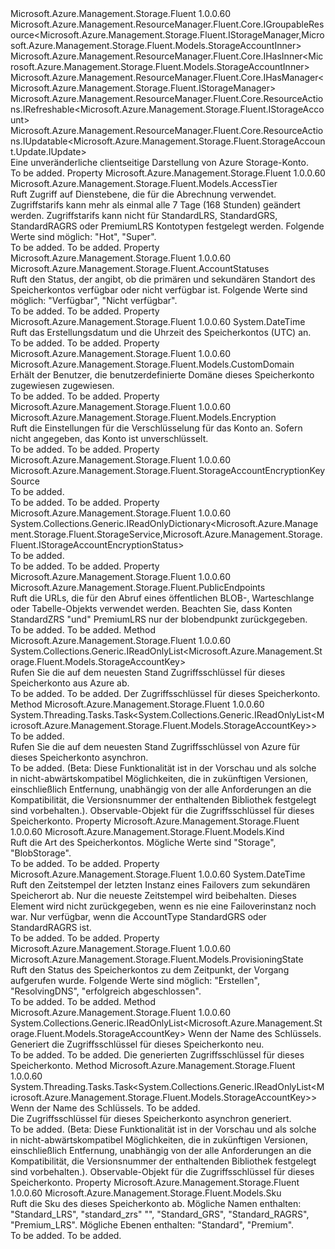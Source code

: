 <Type Name="IStorageAccount" FullName="Microsoft.Azure.Management.Storage.Fluent.IStorageAccount">
  <TypeSignature Language="C#" Value="public interface IStorageAccount : Microsoft.Azure.Management.ResourceManager.Fluent.Core.IGroupableResource&lt;Microsoft.Azure.Management.Storage.Fluent.IStorageManager,Microsoft.Azure.Management.Storage.Fluent.Models.StorageAccountInner&gt;, Microsoft.Azure.Management.ResourceManager.Fluent.Core.IHasInner&lt;Microsoft.Azure.Management.Storage.Fluent.Models.StorageAccountInner&gt;, Microsoft.Azure.Management.ResourceManager.Fluent.Core.IHasManager&lt;Microsoft.Azure.Management.Storage.Fluent.IStorageManager&gt;, Microsoft.Azure.Management.ResourceManager.Fluent.Core.ResourceActions.IRefreshable&lt;Microsoft.Azure.Management.Storage.Fluent.IStorageAccount&gt;, Microsoft.Azure.Management.ResourceManager.Fluent.Core.ResourceActions.IUpdatable&lt;Microsoft.Azure.Management.Storage.Fluent.StorageAccount.Update.IUpdate&gt;" />
  <TypeSignature Language="ILAsm" Value=".class public interface auto ansi abstract IStorageAccount implements class Microsoft.Azure.Management.ResourceManager.Fluent.Core.IGroupableResource`2&lt;class Microsoft.Azure.Management.Storage.Fluent.IStorageManager, class Microsoft.Azure.Management.Storage.Fluent.Models.StorageAccountInner&gt;, class Microsoft.Azure.Management.ResourceManager.Fluent.Core.IHasId, class Microsoft.Azure.Management.ResourceManager.Fluent.Core.IHasInner`1&lt;class Microsoft.Azure.Management.Storage.Fluent.Models.StorageAccountInner&gt;, class Microsoft.Azure.Management.ResourceManager.Fluent.Core.IHasManager`1&lt;class Microsoft.Azure.Management.Storage.Fluent.IStorageManager&gt;, class Microsoft.Azure.Management.ResourceManager.Fluent.Core.IHasName, class Microsoft.Azure.Management.ResourceManager.Fluent.Core.IHasResourceGroup, class Microsoft.Azure.Management.ResourceManager.Fluent.Core.IResource, class Microsoft.Azure.Management.ResourceManager.Fluent.Core.ResourceActions.IIndexable, class Microsoft.Azure.Management.ResourceManager.Fluent.Core.ResourceActions.IRefreshable`1&lt;class Microsoft.Azure.Management.Storage.Fluent.IStorageAccount&gt;, class Microsoft.Azure.Management.ResourceManager.Fluent.Core.ResourceActions.IUpdatable`1&lt;class Microsoft.Azure.Management.Storage.Fluent.StorageAccount.Update.IUpdate&gt;" />
  <TypeSignature Language="DocId" Value="T:Microsoft.Azure.Management.Storage.Fluent.IStorageAccount" />
  <TypeSignature Language="VB.NET" Value="Public Interface IStorageAccount&#xA;Implements IGroupableResource(Of IStorageManager, StorageAccountInner), IHasInner(Of StorageAccountInner), IHasManager(Of IStorageManager), IRefreshable(Of IStorageAccount), IUpdatable(Of IUpdate)" />
  <TypeSignature Language="F#" Value="type IStorageAccount = interface&#xA;    interface IGroupableResource&lt;IStorageManager, StorageAccountInner&gt;&#xA;    interface IResource&#xA;    interface IIndexable&#xA;    interface IHasId&#xA;    interface IHasName&#xA;    interface IHasResourceGroup&#xA;    interface IHasManager&lt;IStorageManager&gt;&#xA;    interface IHasInner&lt;StorageAccountInner&gt;&#xA;    interface IRefreshable&lt;IStorageAccount&gt;&#xA;    interface IUpdatable&lt;IUpdate&gt;" />
  <AssemblyInfo>
    <AssemblyName>Microsoft.Azure.Management.Storage.Fluent</AssemblyName>
    <AssemblyVersion>1.0.0.60</AssemblyVersion>
  </AssemblyInfo>
  <Interfaces>
    <Interface>
      <InterfaceName>Microsoft.Azure.Management.ResourceManager.Fluent.Core.IGroupableResource&lt;Microsoft.Azure.Management.Storage.Fluent.IStorageManager,Microsoft.Azure.Management.Storage.Fluent.Models.StorageAccountInner&gt;</InterfaceName>
    </Interface>
    <Interface>
      <InterfaceName>Microsoft.Azure.Management.ResourceManager.Fluent.Core.IHasInner&lt;Microsoft.Azure.Management.Storage.Fluent.Models.StorageAccountInner&gt;</InterfaceName>
    </Interface>
    <Interface>
      <InterfaceName>Microsoft.Azure.Management.ResourceManager.Fluent.Core.IHasManager&lt;Microsoft.Azure.Management.Storage.Fluent.IStorageManager&gt;</InterfaceName>
    </Interface>
    <Interface>
      <InterfaceName>Microsoft.Azure.Management.ResourceManager.Fluent.Core.ResourceActions.IRefreshable&lt;Microsoft.Azure.Management.Storage.Fluent.IStorageAccount&gt;</InterfaceName>
    </Interface>
    <Interface>
      <InterfaceName>Microsoft.Azure.Management.ResourceManager.Fluent.Core.ResourceActions.IUpdatable&lt;Microsoft.Azure.Management.Storage.Fluent.StorageAccount.Update.IUpdate&gt;</InterfaceName>
    </Interface>
  </Interfaces>
  <Docs>
    <summary>
            Eine unveränderliche clientseitige Darstellung von Azure Storage-Konto.
            </summary>
    <remarks>To be added.</remarks>
  </Docs>
  <Members>
    <Member MemberName="AccessTier">
      <MemberSignature Language="C#" Value="public Microsoft.Azure.Management.Storage.Fluent.Models.AccessTier AccessTier { get; }" />
      <MemberSignature Language="ILAsm" Value=".property instance valuetype Microsoft.Azure.Management.Storage.Fluent.Models.AccessTier AccessTier" />
      <MemberSignature Language="DocId" Value="P:Microsoft.Azure.Management.Storage.Fluent.IStorageAccount.AccessTier" />
      <MemberSignature Language="VB.NET" Value="Public ReadOnly Property AccessTier As AccessTier" />
      <MemberSignature Language="F#" Value="member this.AccessTier : Microsoft.Azure.Management.Storage.Fluent.Models.AccessTier" Usage="Microsoft.Azure.Management.Storage.Fluent.IStorageAccount.AccessTier" />
      <MemberType>Property</MemberType>
      <AssemblyInfo>
        <AssemblyName>Microsoft.Azure.Management.Storage.Fluent</AssemblyName>
        <AssemblyVersion>1.0.0.60</AssemblyVersion>
      </AssemblyInfo>
      <ReturnValue>
        <ReturnType>Microsoft.Azure.Management.Storage.Fluent.Models.AccessTier</ReturnType>
      </ReturnValue>
      <Docs>
        <summary>
            Ruft Zugriff auf Dienstebene, die für die Abrechnung verwendet. Zugriffstarifs kann mehr als einmal alle 7 Tage (168 Stunden) geändert werden. Zugriffstarifs kann nicht für StandardLRS, StandardGRS, StandardRAGRS oder PremiumLRS Kontotypen festgelegt werden.
            Folgende Werte sind möglich: "Hot", "Super".
            </summary>
        <value>To be added.</value>
        <remarks>To be added.</remarks>
      </Docs>
    </Member>
    <Member MemberName="AccountStatuses">
      <MemberSignature Language="C#" Value="public Microsoft.Azure.Management.Storage.Fluent.AccountStatuses AccountStatuses { get; }" />
      <MemberSignature Language="ILAsm" Value=".property instance class Microsoft.Azure.Management.Storage.Fluent.AccountStatuses AccountStatuses" />
      <MemberSignature Language="DocId" Value="P:Microsoft.Azure.Management.Storage.Fluent.IStorageAccount.AccountStatuses" />
      <MemberSignature Language="VB.NET" Value="Public ReadOnly Property AccountStatuses As AccountStatuses" />
      <MemberSignature Language="F#" Value="member this.AccountStatuses : Microsoft.Azure.Management.Storage.Fluent.AccountStatuses" Usage="Microsoft.Azure.Management.Storage.Fluent.IStorageAccount.AccountStatuses" />
      <MemberType>Property</MemberType>
      <AssemblyInfo>
        <AssemblyName>Microsoft.Azure.Management.Storage.Fluent</AssemblyName>
        <AssemblyVersion>1.0.0.60</AssemblyVersion>
      </AssemblyInfo>
      <ReturnValue>
        <ReturnType>Microsoft.Azure.Management.Storage.Fluent.AccountStatuses</ReturnType>
      </ReturnValue>
      <Docs>
        <summary>
            Ruft den Status, der angibt, ob die primären und sekundären Standort des Speicherkontos verfügbar oder nicht verfügbar ist. Folgende Werte sind möglich: "Verfügbar", "Nicht verfügbar".
            </summary>
        <value>To be added.</value>
        <remarks>To be added.</remarks>
      </Docs>
    </Member>
    <Member MemberName="CreationTime">
      <MemberSignature Language="C#" Value="public DateTime CreationTime { get; }" />
      <MemberSignature Language="ILAsm" Value=".property instance valuetype System.DateTime CreationTime" />
      <MemberSignature Language="DocId" Value="P:Microsoft.Azure.Management.Storage.Fluent.IStorageAccount.CreationTime" />
      <MemberSignature Language="VB.NET" Value="Public ReadOnly Property CreationTime As DateTime" />
      <MemberSignature Language="F#" Value="member this.CreationTime : DateTime" Usage="Microsoft.Azure.Management.Storage.Fluent.IStorageAccount.CreationTime" />
      <MemberType>Property</MemberType>
      <AssemblyInfo>
        <AssemblyName>Microsoft.Azure.Management.Storage.Fluent</AssemblyName>
        <AssemblyVersion>1.0.0.60</AssemblyVersion>
      </AssemblyInfo>
      <ReturnValue>
        <ReturnType>System.DateTime</ReturnType>
      </ReturnValue>
      <Docs>
        <summary>
            Ruft das Erstellungsdatum und die Uhrzeit des Speicherkontos (UTC) an.
            </summary>
        <value>To be added.</value>
        <remarks>To be added.</remarks>
      </Docs>
    </Member>
    <Member MemberName="CustomDomain">
      <MemberSignature Language="C#" Value="public Microsoft.Azure.Management.Storage.Fluent.Models.CustomDomain CustomDomain { get; }" />
      <MemberSignature Language="ILAsm" Value=".property instance class Microsoft.Azure.Management.Storage.Fluent.Models.CustomDomain CustomDomain" />
      <MemberSignature Language="DocId" Value="P:Microsoft.Azure.Management.Storage.Fluent.IStorageAccount.CustomDomain" />
      <MemberSignature Language="VB.NET" Value="Public ReadOnly Property CustomDomain As CustomDomain" />
      <MemberSignature Language="F#" Value="member this.CustomDomain : Microsoft.Azure.Management.Storage.Fluent.Models.CustomDomain" Usage="Microsoft.Azure.Management.Storage.Fluent.IStorageAccount.CustomDomain" />
      <MemberType>Property</MemberType>
      <AssemblyInfo>
        <AssemblyName>Microsoft.Azure.Management.Storage.Fluent</AssemblyName>
        <AssemblyVersion>1.0.0.60</AssemblyVersion>
      </AssemblyInfo>
      <ReturnValue>
        <ReturnType>Microsoft.Azure.Management.Storage.Fluent.Models.CustomDomain</ReturnType>
      </ReturnValue>
      <Docs>
        <summary>
            Erhält der Benutzer, die benutzerdefinierte Domäne dieses Speicherkonto zugewiesen zugewiesen.
            </summary>
        <value>To be added.</value>
        <remarks>To be added.</remarks>
      </Docs>
    </Member>
    <Member MemberName="Encryption">
      <MemberSignature Language="C#" Value="public Microsoft.Azure.Management.Storage.Fluent.Models.Encryption Encryption { get; }" />
      <MemberSignature Language="ILAsm" Value=".property instance class Microsoft.Azure.Management.Storage.Fluent.Models.Encryption Encryption" />
      <MemberSignature Language="DocId" Value="P:Microsoft.Azure.Management.Storage.Fluent.IStorageAccount.Encryption" />
      <MemberSignature Language="VB.NET" Value="Public ReadOnly Property Encryption As Encryption" />
      <MemberSignature Language="F#" Value="member this.Encryption : Microsoft.Azure.Management.Storage.Fluent.Models.Encryption" Usage="Microsoft.Azure.Management.Storage.Fluent.IStorageAccount.Encryption" />
      <MemberType>Property</MemberType>
      <AssemblyInfo>
        <AssemblyName>Microsoft.Azure.Management.Storage.Fluent</AssemblyName>
        <AssemblyVersion>1.0.0.60</AssemblyVersion>
      </AssemblyInfo>
      <ReturnValue>
        <ReturnType>Microsoft.Azure.Management.Storage.Fluent.Models.Encryption</ReturnType>
      </ReturnValue>
      <Docs>
        <summary>
            Ruft die Einstellungen für die Verschlüsselung für das Konto an. Sofern nicht angegeben, das Konto ist unverschlüsselt.
            </summary>
        <value>To be added.</value>
        <remarks>To be added.</remarks>
      </Docs>
    </Member>
    <Member MemberName="EncryptionKeySource">
      <MemberSignature Language="C#" Value="public Microsoft.Azure.Management.Storage.Fluent.StorageAccountEncryptionKeySource EncryptionKeySource { get; }" />
      <MemberSignature Language="ILAsm" Value=".property instance class Microsoft.Azure.Management.Storage.Fluent.StorageAccountEncryptionKeySource EncryptionKeySource" />
      <MemberSignature Language="DocId" Value="P:Microsoft.Azure.Management.Storage.Fluent.IStorageAccount.EncryptionKeySource" />
      <MemberSignature Language="VB.NET" Value="Public ReadOnly Property EncryptionKeySource As StorageAccountEncryptionKeySource" />
      <MemberSignature Language="F#" Value="member this.EncryptionKeySource : Microsoft.Azure.Management.Storage.Fluent.StorageAccountEncryptionKeySource" Usage="Microsoft.Azure.Management.Storage.Fluent.IStorageAccount.EncryptionKeySource" />
      <MemberType>Property</MemberType>
      <AssemblyInfo>
        <AssemblyName>Microsoft.Azure.Management.Storage.Fluent</AssemblyName>
        <AssemblyVersion>1.0.0.60</AssemblyVersion>
      </AssemblyInfo>
      <ReturnValue>
        <ReturnType>Microsoft.Azure.Management.Storage.Fluent.StorageAccountEncryptionKeySource</ReturnType>
      </ReturnValue>
      <Docs>
        <summary>To be added.</summary>
        <value>To be added.</value>
        <remarks>To be added.</remarks>
      </Docs>
    </Member>
    <Member MemberName="EncryptionStatuses">
      <MemberSignature Language="C#" Value="public System.Collections.Generic.IReadOnlyDictionary&lt;Microsoft.Azure.Management.Storage.Fluent.StorageService,Microsoft.Azure.Management.Storage.Fluent.IStorageAccountEncryptionStatus&gt; EncryptionStatuses { get; }" />
      <MemberSignature Language="ILAsm" Value=".property instance class System.Collections.Generic.IReadOnlyDictionary`2&lt;class Microsoft.Azure.Management.Storage.Fluent.StorageService, class Microsoft.Azure.Management.Storage.Fluent.IStorageAccountEncryptionStatus&gt; EncryptionStatuses" />
      <MemberSignature Language="DocId" Value="P:Microsoft.Azure.Management.Storage.Fluent.IStorageAccount.EncryptionStatuses" />
      <MemberSignature Language="VB.NET" Value="Public ReadOnly Property EncryptionStatuses As IReadOnlyDictionary(Of StorageService, IStorageAccountEncryptionStatus)" />
      <MemberSignature Language="F#" Value="member this.EncryptionStatuses : System.Collections.Generic.IReadOnlyDictionary&lt;Microsoft.Azure.Management.Storage.Fluent.StorageService, Microsoft.Azure.Management.Storage.Fluent.IStorageAccountEncryptionStatus&gt;" Usage="Microsoft.Azure.Management.Storage.Fluent.IStorageAccount.EncryptionStatuses" />
      <MemberType>Property</MemberType>
      <AssemblyInfo>
        <AssemblyName>Microsoft.Azure.Management.Storage.Fluent</AssemblyName>
        <AssemblyVersion>1.0.0.60</AssemblyVersion>
      </AssemblyInfo>
      <ReturnValue>
        <ReturnType>System.Collections.Generic.IReadOnlyDictionary&lt;Microsoft.Azure.Management.Storage.Fluent.StorageService,Microsoft.Azure.Management.Storage.Fluent.IStorageAccountEncryptionStatus&gt;</ReturnType>
      </ReturnValue>
      <Docs>
        <summary>To be added.</summary>
        <value>To be added.</value>
        <remarks>To be added.</remarks>
      </Docs>
    </Member>
    <Member MemberName="EndPoints">
      <MemberSignature Language="C#" Value="public Microsoft.Azure.Management.Storage.Fluent.PublicEndpoints EndPoints { get; }" />
      <MemberSignature Language="ILAsm" Value=".property instance class Microsoft.Azure.Management.Storage.Fluent.PublicEndpoints EndPoints" />
      <MemberSignature Language="DocId" Value="P:Microsoft.Azure.Management.Storage.Fluent.IStorageAccount.EndPoints" />
      <MemberSignature Language="VB.NET" Value="Public ReadOnly Property EndPoints As PublicEndpoints" />
      <MemberSignature Language="F#" Value="member this.EndPoints : Microsoft.Azure.Management.Storage.Fluent.PublicEndpoints" Usage="Microsoft.Azure.Management.Storage.Fluent.IStorageAccount.EndPoints" />
      <MemberType>Property</MemberType>
      <AssemblyInfo>
        <AssemblyName>Microsoft.Azure.Management.Storage.Fluent</AssemblyName>
        <AssemblyVersion>1.0.0.60</AssemblyVersion>
      </AssemblyInfo>
      <ReturnValue>
        <ReturnType>Microsoft.Azure.Management.Storage.Fluent.PublicEndpoints</ReturnType>
      </ReturnValue>
      <Docs>
        <summary>
            Ruft die URLs, die für den Abruf eines öffentlichen BLOB-, Warteschlange oder Tabelle-Objekts verwendet werden. Beachten Sie, dass Konten StandardZRS "und" PremiumLRS nur der blobendpunkt zurückgegeben.
            </summary>
        <value>To be added.</value>
        <remarks>To be added.</remarks>
      </Docs>
    </Member>
    <Member MemberName="GetKeys">
      <MemberSignature Language="C#" Value="public System.Collections.Generic.IReadOnlyList&lt;Microsoft.Azure.Management.Storage.Fluent.Models.StorageAccountKey&gt; GetKeys ();" />
      <MemberSignature Language="ILAsm" Value=".method public hidebysig newslot virtual instance class System.Collections.Generic.IReadOnlyList`1&lt;class Microsoft.Azure.Management.Storage.Fluent.Models.StorageAccountKey&gt; GetKeys() cil managed" />
      <MemberSignature Language="DocId" Value="M:Microsoft.Azure.Management.Storage.Fluent.IStorageAccount.GetKeys" />
      <MemberSignature Language="VB.NET" Value="Public Function GetKeys () As IReadOnlyList(Of StorageAccountKey)" />
      <MemberSignature Language="F#" Value="abstract member GetKeys : unit -&gt; System.Collections.Generic.IReadOnlyList&lt;Microsoft.Azure.Management.Storage.Fluent.Models.StorageAccountKey&gt;" Usage="iStorageAccount.GetKeys " />
      <MemberType>Method</MemberType>
      <AssemblyInfo>
        <AssemblyName>Microsoft.Azure.Management.Storage.Fluent</AssemblyName>
        <AssemblyVersion>1.0.0.60</AssemblyVersion>
      </AssemblyInfo>
      <ReturnValue>
        <ReturnType>System.Collections.Generic.IReadOnlyList&lt;Microsoft.Azure.Management.Storage.Fluent.Models.StorageAccountKey&gt;</ReturnType>
      </ReturnValue>
      <Parameters />
      <Docs>
        <summary>
            Rufen Sie die auf dem neuesten Stand Zugriffsschlüssel für dieses Speicherkonto aus Azure ab.
            </summary>
        <returns>To be added.</returns>
        <remarks>To be added.</remarks>
        <return>Der Zugriffsschlüssel für dieses Speicherkonto.</return>
      </Docs>
    </Member>
    <Member MemberName="GetKeysAsync">
      <MemberSignature Language="C#" Value="public System.Threading.Tasks.Task&lt;System.Collections.Generic.IReadOnlyList&lt;Microsoft.Azure.Management.Storage.Fluent.Models.StorageAccountKey&gt;&gt; GetKeysAsync (System.Threading.CancellationToken cancellationToken = null);" />
      <MemberSignature Language="ILAsm" Value=".method public hidebysig newslot virtual instance class System.Threading.Tasks.Task`1&lt;class System.Collections.Generic.IReadOnlyList`1&lt;class Microsoft.Azure.Management.Storage.Fluent.Models.StorageAccountKey&gt;&gt; GetKeysAsync(valuetype System.Threading.CancellationToken cancellationToken) cil managed" />
      <MemberSignature Language="DocId" Value="M:Microsoft.Azure.Management.Storage.Fluent.IStorageAccount.GetKeysAsync(System.Threading.CancellationToken)" />
      <MemberSignature Language="F#" Value="abstract member GetKeysAsync : System.Threading.CancellationToken -&gt; System.Threading.Tasks.Task&lt;System.Collections.Generic.IReadOnlyList&lt;Microsoft.Azure.Management.Storage.Fluent.Models.StorageAccountKey&gt;&gt;" Usage="iStorageAccount.GetKeysAsync cancellationToken" />
      <MemberType>Method</MemberType>
      <AssemblyInfo>
        <AssemblyName>Microsoft.Azure.Management.Storage.Fluent</AssemblyName>
        <AssemblyVersion>1.0.0.60</AssemblyVersion>
      </AssemblyInfo>
      <ReturnValue>
        <ReturnType>System.Threading.Tasks.Task&lt;System.Collections.Generic.IReadOnlyList&lt;Microsoft.Azure.Management.Storage.Fluent.Models.StorageAccountKey&gt;&gt;</ReturnType>
      </ReturnValue>
      <Parameters>
        <Parameter Name="cancellationToken" Type="System.Threading.CancellationToken" />
      </Parameters>
      <Docs>
        <param name="cancellationToken">To be added.</param>
        <summary>
            Rufen Sie die auf dem neuesten Stand Zugriffsschlüssel von Azure für dieses Speicherkonto asynchron.
            </summary>
        <returns>To be added.</returns>
        <remarks>
            (Beta: Diese Funktionalität ist in der Vorschau und als solche in nicht-abwärtskompatibel Möglichkeiten, die in zukünftigen Versionen, einschließlich Entfernung, unabhängig von der alle Anforderungen an die Kompatibilität, die Versionsnummer der enthaltenden Bibliothek festgelegt sind vorbehalten.).
            </remarks>
        <return>Observable-Objekt für die Zugriffsschlüssel für dieses Speicherkonto.</return>
      </Docs>
    </Member>
    <Member MemberName="Kind">
      <MemberSignature Language="C#" Value="public Microsoft.Azure.Management.Storage.Fluent.Models.Kind Kind { get; }" />
      <MemberSignature Language="ILAsm" Value=".property instance valuetype Microsoft.Azure.Management.Storage.Fluent.Models.Kind Kind" />
      <MemberSignature Language="DocId" Value="P:Microsoft.Azure.Management.Storage.Fluent.IStorageAccount.Kind" />
      <MemberSignature Language="VB.NET" Value="Public ReadOnly Property Kind As Kind" />
      <MemberSignature Language="F#" Value="member this.Kind : Microsoft.Azure.Management.Storage.Fluent.Models.Kind" Usage="Microsoft.Azure.Management.Storage.Fluent.IStorageAccount.Kind" />
      <MemberType>Property</MemberType>
      <AssemblyInfo>
        <AssemblyName>Microsoft.Azure.Management.Storage.Fluent</AssemblyName>
        <AssemblyVersion>1.0.0.60</AssemblyVersion>
      </AssemblyInfo>
      <ReturnValue>
        <ReturnType>Microsoft.Azure.Management.Storage.Fluent.Models.Kind</ReturnType>
      </ReturnValue>
      <Docs>
        <summary>
            Ruft die Art des Speicherkontos. Mögliche Werte sind "Storage", "BlobStorage".
            </summary>
        <value>To be added.</value>
        <remarks>To be added.</remarks>
      </Docs>
    </Member>
    <Member MemberName="LastGeoFailoverTime">
      <MemberSignature Language="C#" Value="public DateTime LastGeoFailoverTime { get; }" />
      <MemberSignature Language="ILAsm" Value=".property instance valuetype System.DateTime LastGeoFailoverTime" />
      <MemberSignature Language="DocId" Value="P:Microsoft.Azure.Management.Storage.Fluent.IStorageAccount.LastGeoFailoverTime" />
      <MemberSignature Language="VB.NET" Value="Public ReadOnly Property LastGeoFailoverTime As DateTime" />
      <MemberSignature Language="F#" Value="member this.LastGeoFailoverTime : DateTime" Usage="Microsoft.Azure.Management.Storage.Fluent.IStorageAccount.LastGeoFailoverTime" />
      <MemberType>Property</MemberType>
      <AssemblyInfo>
        <AssemblyName>Microsoft.Azure.Management.Storage.Fluent</AssemblyName>
        <AssemblyVersion>1.0.0.60</AssemblyVersion>
      </AssemblyInfo>
      <ReturnValue>
        <ReturnType>System.DateTime</ReturnType>
      </ReturnValue>
      <Docs>
        <summary>
            Ruft den Zeitstempel der letzten Instanz eines Failovers zum sekundären Speicherort ab. Nur die neueste Zeitstempel wird beibehalten. Dieses Element wird nicht zurückgegeben, wenn es nie eine Failoverinstanz noch war.
            Nur verfügbar, wenn die AccountType StandardGRS oder StandardRAGRS ist.
            </summary>
        <value>To be added.</value>
        <remarks>To be added.</remarks>
      </Docs>
    </Member>
    <Member MemberName="ProvisioningState">
      <MemberSignature Language="C#" Value="public Microsoft.Azure.Management.Storage.Fluent.Models.ProvisioningState ProvisioningState { get; }" />
      <MemberSignature Language="ILAsm" Value=".property instance valuetype Microsoft.Azure.Management.Storage.Fluent.Models.ProvisioningState ProvisioningState" />
      <MemberSignature Language="DocId" Value="P:Microsoft.Azure.Management.Storage.Fluent.IStorageAccount.ProvisioningState" />
      <MemberSignature Language="VB.NET" Value="Public ReadOnly Property ProvisioningState As ProvisioningState" />
      <MemberSignature Language="F#" Value="member this.ProvisioningState : Microsoft.Azure.Management.Storage.Fluent.Models.ProvisioningState" Usage="Microsoft.Azure.Management.Storage.Fluent.IStorageAccount.ProvisioningState" />
      <MemberType>Property</MemberType>
      <AssemblyInfo>
        <AssemblyName>Microsoft.Azure.Management.Storage.Fluent</AssemblyName>
        <AssemblyVersion>1.0.0.60</AssemblyVersion>
      </AssemblyInfo>
      <ReturnValue>
        <ReturnType>Microsoft.Azure.Management.Storage.Fluent.Models.ProvisioningState</ReturnType>
      </ReturnValue>
      <Docs>
        <summary>
            Ruft den Status des Speicherkontos zu dem Zeitpunkt, der Vorgang aufgerufen wurde. Folgende Werte sind möglich: "Erstellen", "ResolvingDNS", "erfolgreich abgeschlossen".
            </summary>
        <value>To be added.</value>
        <remarks>To be added.</remarks>
      </Docs>
    </Member>
    <Member MemberName="RegenerateKey">
      <MemberSignature Language="C#" Value="public System.Collections.Generic.IReadOnlyList&lt;Microsoft.Azure.Management.Storage.Fluent.Models.StorageAccountKey&gt; RegenerateKey (string keyName);" />
      <MemberSignature Language="ILAsm" Value=".method public hidebysig newslot virtual instance class System.Collections.Generic.IReadOnlyList`1&lt;class Microsoft.Azure.Management.Storage.Fluent.Models.StorageAccountKey&gt; RegenerateKey(string keyName) cil managed" />
      <MemberSignature Language="DocId" Value="M:Microsoft.Azure.Management.Storage.Fluent.IStorageAccount.RegenerateKey(System.String)" />
      <MemberSignature Language="VB.NET" Value="Public Function RegenerateKey (keyName As String) As IReadOnlyList(Of StorageAccountKey)" />
      <MemberSignature Language="F#" Value="abstract member RegenerateKey : string -&gt; System.Collections.Generic.IReadOnlyList&lt;Microsoft.Azure.Management.Storage.Fluent.Models.StorageAccountKey&gt;" Usage="iStorageAccount.RegenerateKey keyName" />
      <MemberType>Method</MemberType>
      <AssemblyInfo>
        <AssemblyName>Microsoft.Azure.Management.Storage.Fluent</AssemblyName>
        <AssemblyVersion>1.0.0.60</AssemblyVersion>
      </AssemblyInfo>
      <ReturnValue>
        <ReturnType>System.Collections.Generic.IReadOnlyList&lt;Microsoft.Azure.Management.Storage.Fluent.Models.StorageAccountKey&gt;</ReturnType>
      </ReturnValue>
      <Parameters>
        <Parameter Name="keyName" Type="System.String" />
      </Parameters>
      <Docs>
        <param name="keyName">Wenn der Name des Schlüssels.</param>
        <summary>
            Generiert die Zugriffsschlüssel für dieses Speicherkonto neu.
            </summary>
        <returns>To be added.</returns>
        <remarks>To be added.</remarks>
        <return>Die generierten Zugriffsschlüssel für dieses Speicherkonto.</return>
      </Docs>
    </Member>
    <Member MemberName="RegenerateKeyAsync">
      <MemberSignature Language="C#" Value="public System.Threading.Tasks.Task&lt;System.Collections.Generic.IReadOnlyList&lt;Microsoft.Azure.Management.Storage.Fluent.Models.StorageAccountKey&gt;&gt; RegenerateKeyAsync (string keyName, System.Threading.CancellationToken cancellationToken = null);" />
      <MemberSignature Language="ILAsm" Value=".method public hidebysig newslot virtual instance class System.Threading.Tasks.Task`1&lt;class System.Collections.Generic.IReadOnlyList`1&lt;class Microsoft.Azure.Management.Storage.Fluent.Models.StorageAccountKey&gt;&gt; RegenerateKeyAsync(string keyName, valuetype System.Threading.CancellationToken cancellationToken) cil managed" />
      <MemberSignature Language="DocId" Value="M:Microsoft.Azure.Management.Storage.Fluent.IStorageAccount.RegenerateKeyAsync(System.String,System.Threading.CancellationToken)" />
      <MemberSignature Language="F#" Value="abstract member RegenerateKeyAsync : string * System.Threading.CancellationToken -&gt; System.Threading.Tasks.Task&lt;System.Collections.Generic.IReadOnlyList&lt;Microsoft.Azure.Management.Storage.Fluent.Models.StorageAccountKey&gt;&gt;" Usage="iStorageAccount.RegenerateKeyAsync (keyName, cancellationToken)" />
      <MemberType>Method</MemberType>
      <AssemblyInfo>
        <AssemblyName>Microsoft.Azure.Management.Storage.Fluent</AssemblyName>
        <AssemblyVersion>1.0.0.60</AssemblyVersion>
      </AssemblyInfo>
      <ReturnValue>
        <ReturnType>System.Threading.Tasks.Task&lt;System.Collections.Generic.IReadOnlyList&lt;Microsoft.Azure.Management.Storage.Fluent.Models.StorageAccountKey&gt;&gt;</ReturnType>
      </ReturnValue>
      <Parameters>
        <Parameter Name="keyName" Type="System.String" />
        <Parameter Name="cancellationToken" Type="System.Threading.CancellationToken" />
      </Parameters>
      <Docs>
        <param name="keyName">Wenn der Name des Schlüssels.</param>
        <param name="cancellationToken">To be added.</param>
        <summary>
            Die Zugriffsschlüssel für dieses Speicherkonto asynchron generiert.
            </summary>
        <returns>To be added.</returns>
        <remarks>
            (Beta: Diese Funktionalität ist in der Vorschau und als solche in nicht-abwärtskompatibel Möglichkeiten, die in zukünftigen Versionen, einschließlich Entfernung, unabhängig von der alle Anforderungen an die Kompatibilität, die Versionsnummer der enthaltenden Bibliothek festgelegt sind vorbehalten.).
            </remarks>
        <return>Observable-Objekt für die Zugriffsschlüssel für dieses Speicherkonto.</return>
      </Docs>
    </Member>
    <Member MemberName="Sku">
      <MemberSignature Language="C#" Value="public Microsoft.Azure.Management.Storage.Fluent.Models.Sku Sku { get; }" />
      <MemberSignature Language="ILAsm" Value=".property instance class Microsoft.Azure.Management.Storage.Fluent.Models.Sku Sku" />
      <MemberSignature Language="DocId" Value="P:Microsoft.Azure.Management.Storage.Fluent.IStorageAccount.Sku" />
      <MemberSignature Language="VB.NET" Value="Public ReadOnly Property Sku As Sku" />
      <MemberSignature Language="F#" Value="member this.Sku : Microsoft.Azure.Management.Storage.Fluent.Models.Sku" Usage="Microsoft.Azure.Management.Storage.Fluent.IStorageAccount.Sku" />
      <MemberType>Property</MemberType>
      <AssemblyInfo>
        <AssemblyName>Microsoft.Azure.Management.Storage.Fluent</AssemblyName>
        <AssemblyVersion>1.0.0.60</AssemblyVersion>
      </AssemblyInfo>
      <ReturnValue>
        <ReturnType>Microsoft.Azure.Management.Storage.Fluent.Models.Sku</ReturnType>
      </ReturnValue>
      <Docs>
        <summary>
            Ruft die Sku des dieses Speicherkonto ab. Mögliche Namen enthalten: "Standard_LRS", "standard_zrs" "", "Standard_GRS", "Standard_RAGRS", "Premium_LRS". Mögliche Ebenen enthalten: "Standard", "Premium".
            </summary>
        <value>To be added.</value>
        <remarks>To be added.</remarks>
      </Docs>
    </Member>
  </Members>
</Type>